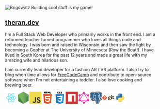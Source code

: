 ![Brigowatz Building cool stuff is my game!](https://res.cloudinary.com/dq7uyauun/image/upload/v1595982803/Screen_Shot_2020-07-29_at_9.28.54_AM.png)

## [theran.dev](https://theran.dev)

I'm a Full Stack Web Developer who primarily works in the front end.  I am a reformed teacher turned programmer who loves all things code and technology.  I was born and raised in Wisconsin and then saw the light by becoming a Gopher at The University of Minnesota (Row the Boat!). I have lived in South Korea for the past 12 years and made a great life with my amazing wife and hilarious son.  

I am currently lead developer for a fashion AR / VR platform.  I also try to blog when time allows for [FreeCodeCamp](https://medium.com/free-code-camp/building-a-calculator-with-react-hooks-and-react-context-api-debcabbc5f54) and contribute to open-source software when I'm not entertaining a toddler.  I also love cooking and brewing beer.

<img src="https://raw.githubusercontent.com/github/explore/80688e429a7d4ef2fca1e82350fe8e3517d3494d/topics/react/react.png" alt="react" height="40px"/><img src="https://raw.githubusercontent.com/github/explore/80688e429a7d4ef2fca1e82350fe8e3517d3494d/topics/nodejs/nodejs.png" alt="node" height="40px"/><img src="https://raw.githubusercontent.com/github/explore/80688e429a7d4ef2fca1e82350fe8e3517d3494d/topics/javascript/javascript.png" alt="javascript" height="40px"/><img src="https://raw.githubusercontent.com/github/explore/80688e429a7d4ef2fca1e82350fe8e3517d3494d/topics/html/html.png" alt="html" height="40px"/><img src="https://raw.githubusercontent.com/github/explore/80688e429a7d4ef2fca1e82350fe8e3517d3494d/topics/css/css.png" alt="css" height="40px"/><img src="https://raw.githubusercontent.com/github/explore/80688e429a7d4ef2fca1e82350fe8e3517d3494d/topics/npm/npm.png" alt="npm" height="40px"/><img src="https://raw.githubusercontent.com/github/explore/5c058a388828bb5fde0bcafd4bc867b5bb3f26f3/topics/graphql/graphql.png" alt="graphql" height="40px"/><img src="https://raw.githubusercontent.com/github/explore/80688e429a7d4ef2fca1e82350fe8e3517d3494d/topics/postgresql/postgresql.png" alt="postgres" height="40px"/><img src="https://raw.githubusercontent.com/github/explore/80688e429a7d4ef2fca1e82350fe8e3517d3494d/topics/git/git.png" alt="git" height="40px"/><img src="https://raw.githubusercontent.com/github/explore/80688e429a7d4ef2fca1e82350fe8e3517d3494d/topics/python/python.png" alt="git" height="40px"/>

